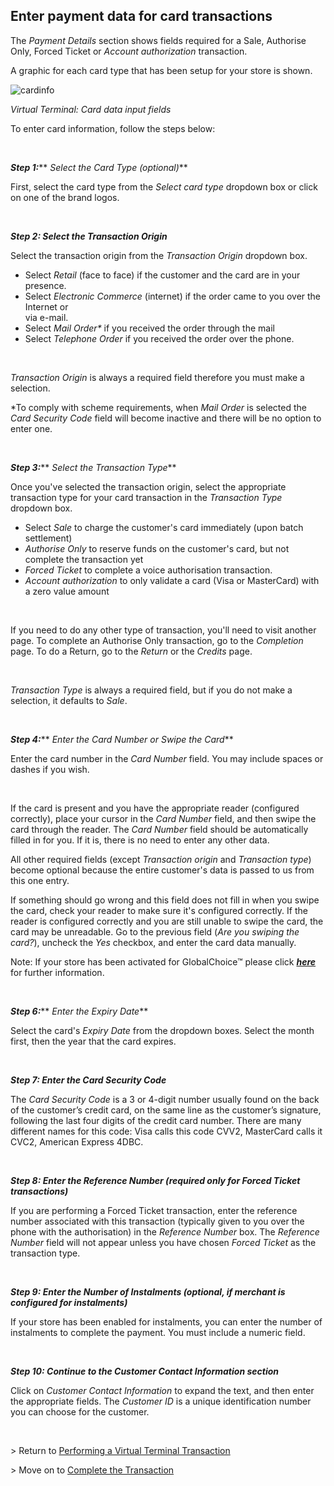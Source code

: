 Enter payment data for card transactions
---

<span>The <em>Payment Details</em> section shows fields required for a Sale, Authorise Only, Forced Ticket or <em>Account authorization</em> transaction.</span>

<span>A graphic for each card type that has been setup for your store is shown.</span>

<img alt="cardinfo" data-align="center" data-entity-type="file" data-entity-uuid="5ddb8715-55ee-4b1f-8ff6-b2afb7b24c7d" src="/files/cardInfo.png" /> 

<span><em><span>Virtual Terminal: Card data input fields<span>&nbsp;</span></span></em></span>

<span>To enter card information, follow the steps below:</span>

<span>&nbsp;</span>

**_<span>Step 1:</span>_**** <span><em>Select the Card Type (optional)</em></span>**

<span>First, select the card type from the <em>Select card type</em> dropdown box or click on one of the brand logos.</span>

<span>&nbsp;</span>

**_<span>Step 2: Select the Transaction Origin</span>_**

<span>Select the transaction origin from the <em>Transaction Origin</em> dropdown box.</span>

  * <span><span><span><span>Select <em>Retail</em> (face to face) if the customer and the card are in your presence. </span></span></span></span>
  * <span><span><span><span>Select <em>Electronic Commerce</em> (internet) if the order came to you over the Internet or<br /> via e-mail.</span></span></span></span>
  * <span>Select <em>Mail Order* </em>if you received the order through the mail</span>
  * <span>Select <em>Telephone Order </em>if you received the order over the phone.</span>

&nbsp;

<span><em><span>Transaction Origin</span></em><span> is always a required field therefore you must make a selection.</span></span>

<span><span>*To comply with scheme requirements, when <em>Mail Order</em> is selected the <em>Card Security Code</em> field will become inactive and there will be no option to enter one.</span></span>

<span>&nbsp;</span>

**_<span>Step 3:</span>_**** <span><em>Select the Transaction Type</em></span>**

<span>Once you've selected the transaction origin, select the appropriate transaction type for your card transaction in the <em>Transaction Type</em> dropdown box.</span>

  * <span><span><span><span>Select <em>Sale</em> to charge the customer's card immediately (upon batch settlement)</span></span></span></span>
  * <span><span><span><em><span>Authorise Only</span></em><span> to reserve funds on the customer's card, but not complete the transaction yet</span></span></span></span>
  * <span><span><span><em><span>Forced Ticket</span></em><span> to complete a voice authorisation transaction.</span></span></span></span>
  * <span><span><span><em><span>Account authorization</span></em><span> to only validate a card (Visa or MasterCard) with a zero value amount </span></span></span></span>

<span>&nbsp;</span>

<span>If you need to do any other type of transaction, you'll need to visit another page. To complete an Authorise Only transaction, go to the <em>Completion</em> page. To do a Return, go to the <em>Return</em> or the <em>Credits</em> page.</span>

<span>&nbsp;</span>

_<span>Transaction Type</span>_ <span>is always a required field, but if you do not make a selection, it defaults to <em>Sale</em>.</span>

<span>&nbsp;</span>

**_<span>Step 4:</span>_**** <span><em>Enter the Card Number or Swipe the Card</em></span>**

<span>Enter the card number in the <em>Card Number</em> field. You may include spaces or dashes if you wish.</span>

<span>&nbsp;</span>

<span>If the card is present and you have the appropriate reader (configured correctly), place your cursor in the <em>Card Number</em> field, and then swipe the card through the reader. The <em>Card Number</em> field should be automatically filled in for you. If it is, there is no need to enter any other data.</span>

<span>All other required fields (except <em>Transaction origin</em> and <em>Transaction type</em>) become optional because the entire customer's data is passed to us from this one entry.</span>

<span>If something should go wrong and this field does not fill in when you swipe the card, check your reader to make sure it's configured correctly. If the reader is configured correctly and you are still unable to swipe the card, the card may be unreadable. Go to the previous field (<em>Are you swiping the card?</em>), uncheck the <em>Yes</em> checkbox, and enter the card data manually.</span>

<span>Note: If your store has been activated for GlobalChoice™ please click <a href="http://docs.firstdata.com/org/gateway/node/57"><em><strong>here</strong></em></a> for further information.</span>

&nbsp;

**_<span>Step 6:</span>_**** <span><em>Enter the Expiry Date</em></span>**

<span>Select the card's <em>Expiry Date</em> from the dropdown boxes. Select the month first, then the year that the card expires.</span>

<span>&nbsp;</span>

**_<span>Step 7: Enter the Card Security Code</span>_**

<span>The <em>Card Security Code</em> is a 3 or 4-digit number usually found on the back of the customer’s credit card, on the same line as the customer’s signature, following the last four digits of the credit card number. There are many different names for this code: Visa calls this code CVV2, MasterCard calls it CVC2, American Express 4DBC.</span>

<span>&nbsp;</span>

**_<span>Step 8: Enter the Reference Number (required only for Forced Ticket transactions)</span>_**

<span>If you are performing a Forced Ticket transaction, enter the reference number associated with this transaction (typically given to you over the phone with the authorisation) in the <em>Reference Number </em>box. The <em>Reference Number</em> field will not appear unless you have chosen <em>Forced Ticket</em> as the transaction type.</span>

**_<span>&nbsp;</span>_**

**_<span>Step 9: Enter the Number of Instalments (optional, if merchant is configured for instalments)</span>_**

<span>If your store has been enabled for instalments, you can enter the number of instalments to complete the payment. You must include a numeric field.</span>

<span>&nbsp;</span>

**_<span>Step 10: Continue to the Customer Contact Information section</span>_**

<span>Click on <em>Customer Contact Information</em> to expand the text, and then enter the appropriate fields. The <em>Customer ID</em> is a unique identification number you can choose for the customer.</span>

&nbsp;

<span>> Return to <a href="http://docs.firstdata.com/org/gateway/node/139">Performing a Virtual Terminal Transaction</a></span>

<span>> Move on to <a href="http://docs.firstdata.com/org/gateway/node/144">Complete the Transaction</a></span>

<span>&nbsp;</span>
